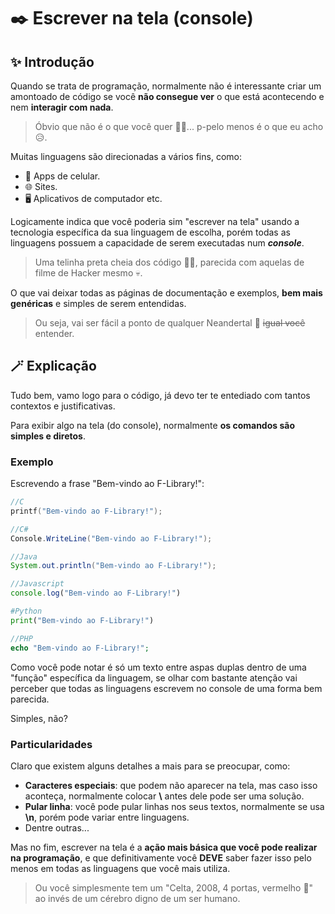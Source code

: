# ✒️ Escrever na tela (console)
## ✨ Introdução
Quando se trata de programação, normalmente não é interessante criar um amontoado de código se você **não consegue ver** o que está acontecendo e nem **interagir com nada**.
> Óbvio que não é o que você quer 🫵😠... p-pelo menos é o que eu acho 😥.

Muitas linguagens são direcionadas a vários fins, como:
- 📱 Apps de celular.
- 🌐 Sites.
- 🖥️ Aplicativos de computador  etc.

Logicamente indica que você poderia sim "escrever na tela" usando a tecnologia específica da sua linguagem de escolha, porém todas as linguagens possuem a capacidade de serem executadas num ***console***.
> Uma telinha preta cheia dos código 👩‍💻, parecida com aquelas de filme de Hacker mesmo 💀.

O que vai deixar todas as páginas de documentação e exemplos, **bem mais genéricas** e simples de serem entendidas.
> Ou seja, vai ser fácil a ponto de qualquer Neandertal 🦖 ~~igual você~~ entender.

## 🪄 Explicação
Tudo bem, vamo logo para o código, já devo ter te entediado com tantos contextos e justificativas.

Para exibir algo na tela (do console), normalmente **os comandos são simples e diretos**.

### Exemplo
Escrevendo a frase "Bem-vindo ao F-Library!":
```c
//C
printf("Bem-vindo ao F-Library!");
```
```csharp
//C#
Console.WriteLine("Bem-vindo ao F-Library!");
```
```java
//Java
System.out.println("Bem-vindo ao F-Library!");
```
```js
//Javascript
console.log("Bem-vindo ao F-Library!")
```
```python
#Python
print("Bem-vindo ao F-Library!")
```
```php
//PHP
echo "Bem-vindo ao F-Library!";
```

Como você pode notar é só um texto entre aspas duplas dentro de uma "função" específica da linguagem, se olhar com bastante atenção vai perceber que todas as linguagens escrevem no console de uma forma bem parecida.

Simples, não?

### Particularidades

Claro que existem alguns detalhes a mais para se preocupar, como:
- **Caracteres especiais**: que podem não aparecer na tela, mas caso isso aconteça, normalmente colocar **\\** antes dele pode ser uma solução.
- **Pular linha**: você pode pular linhas nos seus textos, normalmente se usa **\n**, porém pode variar entre linguagens.
- Dentre outras...

Mas no fim, escrever na tela é a **ação mais básica que você pode realizar na programação**, e que definitivamente você **DEVE** saber fazer isso pelo menos em todas as linguagens que você mais utiliza.
> Ou você simplesmente tem um "Celta, 2008, 4 portas, vermelho 🚗" ao invés de um cérebro digno de um ser humano.
